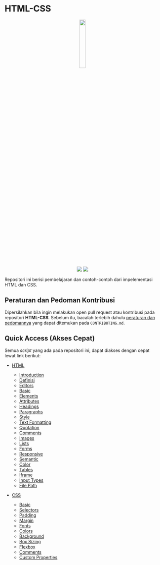# HTML-CSS

<p align="center">
    <img width="20%" src="./assets/images/logo.png"><br/><br/>
    <img src="https://img.shields.io/github/workflow/status/bellshade/PHP/CI%20PHP%20PSR-12%20Linting?style=for-the-badge">
    <img src="https://img.shields.io/github/license/bellshade/PHPAlgorithm?style=for-the-badge">
</p>

Repositori ini berisi pembelajaran dan contoh-contoh dari impelementasi HTML dan CSS.

## Peraturan dan Pedoman Kontribusi

Dipersilahkan bila ingin melakukan open pull request atau kontribusi pada repositori **HTML-CSS**. Sebelum itu, bacalah terlebih dahulu [peraturan dan pedomannya](CONTRIBUTING.md) yang dapat ditemukan pada `CONTRIBUTING.md`.

## Quick Access (Akses Cepat)

Semua _script_ yang ada pada repositori ini, dapat diakses dengan cepat lewat link berikut:

- [HTML](https://github.com/bellshade/HTML-CSS/tree/main/HTML)

  - [Introduction](https://github.com/bellshade/HTML-CSS/tree/main/HTML/HTMLIntroduction)
  - [Definisi](https://github.com/bellshade/HTML-CSS/tree/main/HTML/Definisi%20HTML)
  - [Editors](https://github.com/bellshade/HTML-CSS/tree/main/HTML/HTMLEditors)
  - [Basic](https://github.com/bellshade/HTML-CSS/tree/main/HTML/HTMLBasic)
  - [Elements](https://github.com/bellshade/HTML-CSS/tree/main/HTML/HTMLElements)
  - [Attributes](https://github.com/bellshade/HTML-CSS/tree/main/HTML/HTML%20Attributes)
  - [Headings](https://github.com/bellshade/HTML-CSS/tree/main/HTML/HTML%20Headings)
  - [Paragraphs](https://github.com/bellshade/HTML-CSS/tree/main/HTML/HTML%20Paragraphs)
  - [Style](https://github.com/bellshade/HTML-CSS/tree/main/HTML/HTML%20Style)
  - [Text Formatting](https://github.com/bellshade/HTML-CSS/tree/main/HTML/HTML%20Text%20Formatting)
  - [Quotation](https://github.com/bellshade/HTML-CSS/tree/main/HTML/HTML%20Quotation)
  - [Comments](https://github.com/bellshade/HTML-CSS/tree/main/HTML/HTML%20Comments)
  - [Images](https://github.com/bellshade/HTML-CSS/tree/main/HTML/HTML%20Images)
  - [Lists](https://github.com/bellshade/HTML-CSS/tree/main/HTML/HTML%20Lists)
  - [Forms](https://github.com/bellshade/HTML-CSS/tree/main/HTML/HTMLForms)
  - [Responsive](https://github.com/bellshade/HTML-CSS/tree/main/HTML/HTML%20Responsive)
  - [Semantic](https://github.com/bellshade/HTML-CSS/tree/main/HTML/HTML%20Semantic)
  - [Color](https://github.com/bellshade/HTML-CSS/tree/main/HTML/HTMLColor)
  - [Tables](https://github.com/bellshade/HTML-CSS/tree/main/HTML/HTML%20Tables)
  - [Iframe](https://github.com/bellshade/HTML-CSS/tree/main/HTML/HTMLIFrame)
  - [Input Types](https://github.com/bellshade/HTML-CSS/tree/main/HTML/HTML%20Input%20Types)
  - [File Path](https://github.com/bellshade/HTML-CSS/tree/main/HTML/HTMLFilePath)

- [CSS](https://github.com/bellshade/HTML-CSS/tree/main/CSS)
  - [Basic](https://github.com/bellshade/HTML-CSS/tree/main/CSS/CSS%20Basic)
  - [Selectors](https://github.com/bellshade/HTML-CSS/tree/main/CSS/CSS%20Selectors)
  - [Padding](https://github.com/bellshade/HTML-CSS/tree/main/CSS/CSS%20Padding)
  - [Margin](https://github.com/bellshade/HTML-CSS/tree/main/CSS/CSS%20Margin)
  - [Fonts](https://github.com/bellshade/HTML-CSS/tree/main/CSS/CSS%20Fonts)
  - [Colors](https://github.com/bellshade/HTML-CSS/tree/main/CSS/CSS%20Colors)
  - [Background](https://github.com/bellshade/HTML-CSS/tree/main/CSS/CSS%20Background)
  - [Box Sizing](https://github.com/bellshade/HTML-CSS/tree/main/CSS/CSS%20Box%20Sizing)
  - [Flexbox](https://github.com/bellshade/HTML-CSS/tree/main/CSS/CSS%20Flexbox)
  - [Comments](https://github.com/bellshade/HTML-CSS/tree/main/CSS/CSS%20Comments)
  - [Custom Properties](https://github.com/bellshade/HTML-CSS/tree/main/CSS/CSS%20Custom%20Properties)
